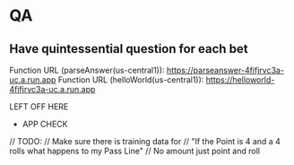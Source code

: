 # QA

## Have quintessential question for each bet

Function URL (parseAnswer(us-central1)): https://parseanswer-4fifjrvc3a-uc.a.run.app
Function URL (helloWorld(us-central1)): https://helloworld-4fifjrvc3a-uc.a.run.app







LEFT OFF HERE
- APP CHECK











// TODO:
// Make sure there is training data for
// "If the Point is 4 and a 4 rolls what happens to my Pass Line"
// No amount just point and roll















